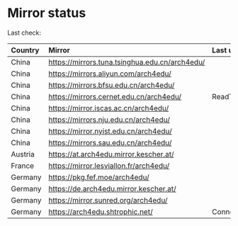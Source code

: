 <script src="./time.js"></script>
# Mirror status
Last check: <script type="text/javascript">localize(1752661814.4506667);</script>

|Country|Mirror|Last update|
|:------|:-----|:----------|
|China|https://mirrors.tuna.tsinghua.edu.cn/arch4edu/|<script type="text/javascript">localize(1752648645);</script>|
|China|https://mirrors.aliyun.com/arch4edu/|<script type="text/javascript">localize(1752648645);</script>|
|China|https://mirrors.bfsu.edu.cn/arch4edu/|<script type="text/javascript">localize(1752605421);</script>|
|China|https://mirrors.cernet.edu.cn/arch4edu/|ReadTimeout|
|China|https://mirror.iscas.ac.cn/arch4edu/|<script type="text/javascript">localize(1752605421);</script>|
|China|https://mirrors.nju.edu.cn/arch4edu/|<script type="text/javascript">localize(1752562191);</script>|
|China|https://mirror.nyist.edu.cn/arch4edu/|<script type="text/javascript">localize(1752605421);</script>|
|China|https://mirrors.sau.edu.cn/arch4edu/|<script type="text/javascript">localize(1752259981);</script>|
|Austria|https://at.arch4edu.mirror.kescher.at/|<script type="text/javascript">localize(1752605421);</script>|
|France|https://mirror.lesviallon.fr/arch4edu/|<script type="text/javascript">localize(1752605421);</script>|
|Germany|https://pkg.fef.moe/arch4edu/|<script type="text/javascript">localize(1752605421);</script>|
|Germany|https://de.arch4edu.mirror.kescher.at/|<script type="text/javascript">localize(1752605421);</script>|
|Germany|https://mirror.sunred.org/arch4edu/|<script type="text/javascript">localize(1752605421);</script>|
|Germany|https://arch4edu.shtrophic.net/|ConnectionError|

<script src="./tablefilter/tablefilter.js"></script>
<script src="./table.js"></script>